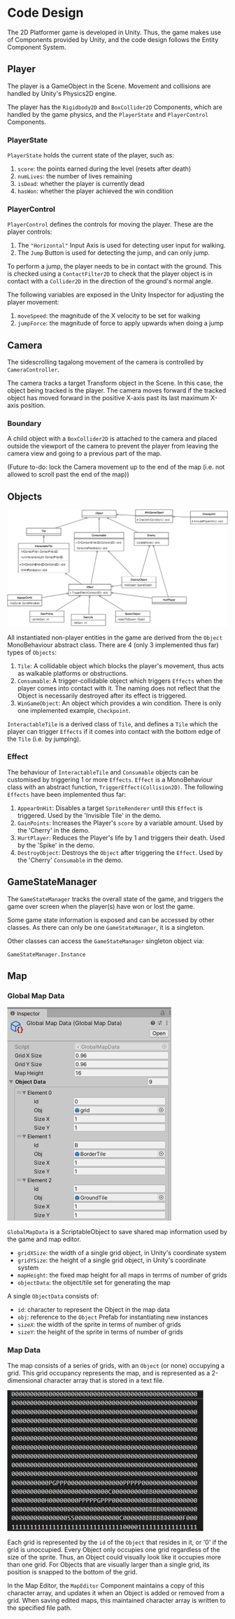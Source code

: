 # Code Design

The 2D Platformer game is developed in Unity. Thus, the game makes use of Components provided by Unity, and the code design follows the Entity Component System.

## Player

The player is a GameObject in the Scene. Movement and collisions are handled by Unity's Physics2D engine.

The player has the `Rigidbody2D` and `BoxCollider2D` Components, which are handled by the game physics, and the `PlayerState` and `PlayerControl` Components.

### PlayerState

`PlayerState` holds the current state of the player, such as:
1. `score`: the points earned during the level (resets after death)
2. `numLives`: the number of lives remaining
3. `isDead`: whether the player is currently dead
4. `hasWon`: whether the player achieved the win condition

### PlayerControl

`PlayerControl` defines the controls for moving the player. These are the player controls:
1. The `"Horizontal"` Input Axis is used for detecting user input for walking.
2. The `Jump` Button is used for detecting the jump, and can only jump.

To perform a jump, the player needs to be in contact with the ground. This is checked using a `ContactFilter2D` to check that the player object is in contact with a `Collider2D` in the direction of the ground's normal angle.

The following variables are exposed in the Unity Inspector for adjusting the player movement:
1. `moveSpeed`: the magnitude of the X velocity to be set for walking
2. `jumpForce`: the magnitude of force to apply upwards when doing a jump

## Camera

The sidescrolling tagalong movement of the camera is controlled by `CameraController`.

The camera tracks a target Transform object in the Scene. In this case, the object being tracked is the player. The camera moves forward if the tracked object has moved forward in the positive X-axis past its last maximum X-axis position.

### Boundary

A child object with a `BoxCollider2D` is attached to the camera and placed outside the viewport of the camera to prevent the player from leaving the camera view and going to a previous part of the map.

(Future to-do: lock the Camera movement up to the end of the map (i.e. not allowed to scroll past the end of the map))

## Objects

![Object Class Diagram](images/class-diagram.png?raw=true "Class Diagram")

All instantiated non-player entities in the game are derived from the `Object` MonoBehaviour abstract class. There are 4 (only 3 implemented thus far) types of `Objects`:
1. `Tile`: A collidable object which blocks the player's movement, thus acts as walkable platforms or obstructions.
2. `Consumable`: A trigger-collidable object which triggers `Effects` when the player comes into contact with it. The naming does not reflect that the Object is necessarily destroyed after its effect is triggered.
3. `WinGameObject`: An object which provides a win condition. There is only one implemented example, `Checkpoint`.

`InteractableTile` is a derived class of `Tile`, and defines a `Tile` which the player can trigger `Effects` if it comes into contact with the bottom edge of the `Tile` (i.e. by jumping).

### Effect

The behaviour of `InteractableTile` and `Consumable` objects can be customised by triggering 1 or more `Effects`. `Effect` is a MonoBehaviour class with an abstract function, `TriggerEffect(Collision2D)`. The following `Effects` have been implemented thus far:
1. `AppearOnHit`: Disables a target `SpriteRenderer` until this `Effect` is triggered. Used by the 'Invisible Tile' in the demo.
2. `GainPoints`: Increases the Player's `score` by a variable amount. Used by the 'Cherry' in the demo.
3. `HurtPlayer`: Reduces the Player's life by 1 and triggers their death. Used by the 'Spike' in the demo.
4. `DestroyObject`: Destroys the `Object` after triggering the `Effect`. Used by the 'Cherry' `Consumable` in the demo.

## GameStateManager

The `GameStateManager` tracks the overall state of the game, and triggers the game over screen when the player(s) have won or lost the game.

Some game state information is exposed and can be accessed by other classes. As there can only be one `GameStateManager`, it is a singleton.

Other classes can access the `GameStateManager` singleton object via:

```
GameStateManager.Instance
```

## Map

### Global Map Data

![GlobalMapData ScriptableObject](images/global-map-data-so.png?raw=true "GlobalMapData")

`GlobalMapData` is a ScriptableObject to save shared map information used by the game and map editor.
- `gridXSize`: the width of a single grid object, in Unity's coordinate system
- `gridYSize`: the height of a single grid object, in Unity's coordinate system
- `mapHeight`: the fixed map height for all maps in terrms of number of grids
- `objectData`: the object/tile set for generating the map

A single `ObjectData` consists of:
- `id`: character to represent the Object in the map data
- `obj`: reference to the `Object` Prefab for instantiating new instances
- `sizeX`: the width of the sprite in terms of number of grids
- `sizeY`: the height of the sprite in terms of number of grids

### Map Data

The map consists of a series of grids, with an `Object` (or none) occupying a grid. This grid occupancy represents the map, and is represented as a 2-dimensional character array that is stored in a text file.

![Example of the map data](images/mapdata-example.png?raw=true "Map data represented in 2d array")

Each grid is represented by the `id` of the `Object` that resides in it, or '0' if the grid is unoccupied. Every Object only occupies one grid regardless of the size of the sprite. Thus, an Object could visually look like it occupies more than one grid. For Objects that are visually larger than a single grid, its position is snapped to the bottom of the grid.

In the Map Editor, the `MapEditor` Component maintains a copy of this character array, and updates it when an Object is added or removed from a grid. When saving edited maps, this maintained character array is written to the specified file path.